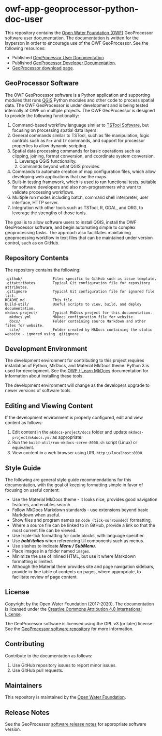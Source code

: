 # owf-app-geoprocessor-python-doc-user #

This repository contains the [Open Water Foundation (OWF)](http://openwaterfoundation.org/) GeoProcessor software user documentation.
The documentation is written for the layperson in order to encourage use of the OWF GeoProcessor.
See the following resources:

* Published [GeoProcessor User Documentation](http://software.openwaterfoundation.org/geoprocessor/latest/doc-user/).
* Published [GeoProcessor Developer Documentation](http://software.openwaterfoundation.org/geoprocessor/latest/doc-dev/).
* [GeoProcessor download page](http://software.openwaterfoundation.org/geoprocessor/).

## GeoProcessor Software ##

The OWF GeoProcessor software is a Python application and supporting modules that runs [QGIS](https://qgis.org) Python modules
and other code to process spatial data.  The OWF GeoProcessor is under development and is being tested internally at OWF
on multiple projects.
The OWF GeoProcessor is designed to provide the following functionality:

1. Command-based workflow language similar to [TSTool Software](http://software.openwaterfoundation.org),
but focusing on processing spatial data layers.
2. General commands similar to TSTool, such as file manipulation, logic controls such as `For` and `If` commands,
and support for processor properties to allow dynamic scripting.
3. Spatial data processing commands for basic operations such as clipping, joining, format conversion,
and coordinate system conversion.
	1. Leverage QGIS functionality.
	2. Commands beyond what QGIS provides.
4. Commands to automate creation of map configuration files, which allow developing web applications that use the maps.
5. Built-in testing framework, which is used to run functional tests, suitable for software developers and also
non-programmers who want to validate processing workflows.
6. Multiple run modes including batch, command shell interpreter, user interface, HTTP server.
7. Integration with other tools such as TSTool, R, GDAL, and ORG, to leverage the strengths of those tools.

The goal is to allow software users to install QGIS, install the OWF GeoProcessor software,
and begin automating simple to complex geoprocessing tasks.
The approach also facilitates maintaining geoprocessing workflow in text files that can be
maintained under version control, such as on GitHub.

## Repository Contents ##

The repository contains the following:

```text
.github/              Files specific to GitHub such as issue template.
.gitattributes        Typical Git configuration file for repository attributes.
.gitignore            Typical Git configuration file for ignored file list.
README.md             This file.
build-util/           Useful scripts to view, build, and deploy documentation.
mkdocs-project/       Typical MkDocs project for this documentation.
  mkdocs.yml          MkDocs configuration file for website.
  docs/               Folder containing source Markdown and other files for website.
  site/               Folder created by MkDocs containing the static website - ignored using .gitignore.

```

## Development Environment ##

The development environment for contributing to this project requires installation of Python, MkDocs, and Material MkDocs theme.
Python 3 is used for development.
See the [OWF / Learn MkDocs](http://learn.openwaterfoundation.org/owf-learn-mkdocs/)
documentation for information about installing these tools.

The development environment will change as the developers upgrade to newer versions of software tools.

## Editing and Viewing Content ##

If the development environment is properly configured, edit and view content as follows:

1. Edit content in the `mkdocs-project/docs` folder and update `mkdocs-project/mkdocs.yml` as appropriate.
2. Run the `build-util/run-mkdocs-serve-8000.sh` script (Linux) or equivalent.
3. View content in a web browser using URL `http://localhost:8000`.

## Style Guide ##

The following are general style guide recommendations for this documentation,
with the goal of keeping formatting simple in favor of focusing on useful content:

* Use the Material MkDocs theme - it looks nice, provides good navigation features, and enables search.
* Follow MkDocs Markdown standards - use extensions beyond basic Markdown when useful.
* Show files and program names as `code (tick-surrounded)` formatting.
* Where a source file can be linked to in GitHub, provide a link so that the most current file can be viewed.
* Use triple-tick formatting for code blocks, with language specifier.
* Use ***bold italics*** when referencing UI components such as menus.
* Use slashes to indicate ***Menu / SubMenu***.
* Place images in a folder named `images`.
* Minimize the use of inlined HTML, but use it where Markdown formatting is limited.
* Although the Material them provides site and page navigation sidebars,
provide in-line table of contents on pages, where appropriate, to facilitate review of page content.

## License ##

Copyright by the Open Water Foundation (2017-2020).
The documentation is licensed under the
[Creative Commons Attribution 4.0 International License](https://creativecommons.org/licenses/by/4.0/).

The GeoProcessor software is licensed using the GPL v3 (or later) license.
See the [GeoProcessor software repository](https://github.com/OpenWaterFoundation/owf-app-geoprocessor-python) for more information.

## Contributing ##

Contribute to the documentation as follows:

1. Use GitHub repository issues to report minor issues.
2. Use GitHub pull requests.

## Maintainers ##

This repository is maintained by the [Open Water Foundation](http://openwaterfoundation.org/).

## Release Notes ##

See the GeoProcessor [software release notes](http://software.openwaterfoundation.org/geoprocessor/) for appropriate software version.
